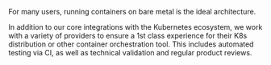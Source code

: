 <!-- <meta>
{
    "title":"Container Management",
<<<<<<< Updated upstream
=======
    "slug":"contaniner-management",
>>>>>>> Stashed changes
    "description":"A overview of using K8s & Container Management on Packet",
    "author":"Mo Lawler",
    "github":"usrdev",
    "date": "2019/12/18",
    "tag":["Devops", "Integrations", "K8s", "Containers"]
}
</meta> -->

For many users, running containers on bare metal is the ideal architecture.

In addition to our core integrations with the Kubernetes ecosystem, we work with a variety of providers to ensure a 1st class experience for their K8s distribution or other container orchestration tool. This includes automated testing via CI, as well as technical validation and regular product reviews.
